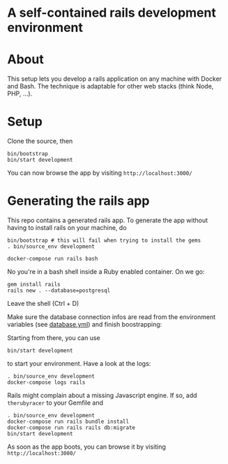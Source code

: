 # A self-contained rails development environment

# About

This setup lets you develop a rails application on any machine with Docker and Bash.
The technique is adaptable for other web stacks (think Node, PHP, ...).

# Setup

Clone the source, then

    bin/bootstrap
    bin/start development

You can now browse the app by visiting `http://localhost:3000/`

# Generating the rails app

This repo contains a generated rails app. To generate the app without having to install rails on your machine, do

    bin/bootstrap # this will fail when trying to install the gems
    . bin/source_env development
    
    docker-compose run rails bash
    
No you're in a bash shell inside a Ruby enabled container. On we go:

    gem install rails
    rails new . --database=postgresql
    
Leave the shell (Ctrl + D)

Make sure the database connection infos are read from the environment variables (see [database.yml](src/config/database.yml)) and finish boostrapping:

Starting from there, you can use

    bin/start development
    
to start your environment. Have a look at the logs:

    . bin/source_env development
    docker-compose logs rails

Rails might complain about a missing Javascript engine. If so, add `therubyracer` to your Gemfile and 

    . bin/source_env development
    docker-compose run rails bundle install
    docker-compose run rails rails db:migrate
    bin/start development

As soon as the app boots, you can browse it by visiting `http://localhost:3000/`

